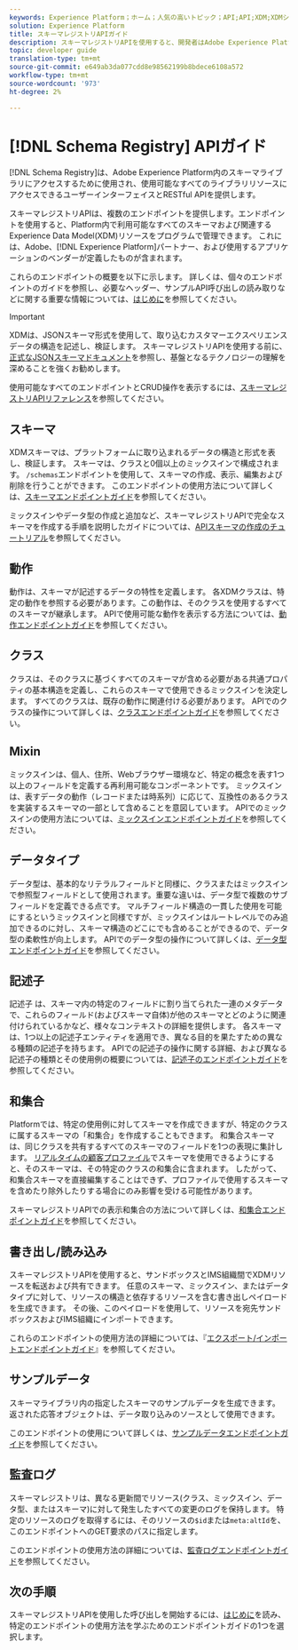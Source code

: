 ```yaml
---
keywords: Experience Platform；ホーム；人気の高いトピック；API;API;XDM;XDMシステム；エクスペリエンスデータモデル；エクスペリエンスデータモデル；エクスペリエンスデータモデル；データモデル；データモデル；スキーマレジストリ；スキーマレジストリ；
solution: Experience Platform
title: スキーマレジストリAPIガイド
description: スキーマレジストリAPIを使用すると、開発者はAdobe Experience Platform内のすべてのスキーマおよび関連するExperience Data Model(XDM)リソースをプログラムで管理できます。 このガイドに従って、APIを使用した主な操作の実行方法を学習します。
topic: developer guide
translation-type: tm+mt
source-git-commit: e649ab3da077cdd8e98562199b8bdece6108a572
workflow-type: tm+mt
source-wordcount: '973'
ht-degree: 2%

---
```



# [!DNL Schema Registry] APIガイド

[!DNL Schema Registry]は、Adobe Experience Platform内のスキーマライブラリにアクセスするために使用され、使用可能なすべてのライブラリリソースにアクセスできるユーザーインターフェイスとRESTful APIを提供します。

スキーマレジストリAPIは、複数のエンドポイントを提供します。エンドポイントを使用すると、Platform内で利用可能なすべてのスキーマおよび関連するExperience Data Model(XDM)リソースをプログラムで管理できます。 これには、Adobe、[!DNL Experience Platform]パートナー、および使用するアプリケーションのベンダーが定義したものが含まれます。

これらのエンドポイントの概要を以下に示します。 詳しくは、個々のエンドポイントのガイドを参照し、必要なヘッダー、サンプルAPI呼び出しの読み取りなどに関する重要な情報については、[はじめに](./getting-started.md)を参照してください。

>[!IMPORTANT]
>
>XDMは、JSONスキーマ形式を使用して、取り込むカスタマーエクスペリエンスデータの構造を記述し、検証します。 スキーマレジストリAPIを使用する前に、[正式なJSONスキーマドキュメント](https://json-schema.org/)を参照し、基盤となるテクノロジーの理解を深めることを強くお勧めします。

使用可能なすべてのエンドポイントとCRUD操作を表示するには、[スキーマレジストリAPIリファレンス](https://www.adobe.io/apis/experienceplatform/home/api-reference.html#!acpdr/swagger-specs/schema-registry.yaml)を参照してください。

## スキーマ

XDMスキーマは、プラットフォームに取り込まれるデータの構造と形式を表し、検証します。 スキーマは、クラスと0個以上のミックスインで構成されます。 `/schemas`エンドポイントを使用して、スキーマの作成、表示、編集および削除を行うことができます。 このエンドポイントの使用方法について詳しくは、[スキーマエンドポイントガイド](./schemas.md)を参照してください。

ミックスインやデータ型の作成と追加など、スキーマレジストリAPIで完全なスキーマを作成する手順を説明したガイドについては、[APIスキーマの作成のチュートリアル](../tutorials/create-schema-api.md)を参照してください。

## 動作

動作は、スキーマが記述するデータの特性を定義します。 各XDMクラスは、特定の動作を参照する必要があります。この動作は、そのクラスを使用するすべてのスキーマが継承します。 APIで使用可能な動作を表示する方法については、[動作エンドポイントガイド](./behaviors.md)を参照してください。

## クラス

クラスは、そのクラスに基づくすべてのスキーマが含める必要がある共通プロパティの基本構造を定義し、これらのスキーマで使用できるミックスインを決定します。 すべてのクラスは、既存の動作に関連付ける必要があります。 APIでのクラスの操作について詳しくは、[クラスエンドポイントガイド](./classes.md)を参照してください。

## Mixin

ミックスインは、個人、住所、Webブラウザー環境など、特定の概念を表す1つ以上のフィールドを定義する再利用可能なコンポーネントです。 ミックスインは、表すデータの動作（レコードまたは時系列）に応じて、互換性のあるクラスを実装するスキーマの一部として含めることを意図しています。 APIでのミックスインの使用方法については、[ミックスインエンドポイントガイド](./mixins.md)を参照してください。

## データタイプ

データ型は、基本的なリテラルフィールドと同様に、クラスまたはミックスインで参照型フィールドとして使用されます。重要な違いは、データ型で複数のサブフィールドを定義できる点です。 マルチフィールド構造の一貫した使用を可能にするというミックスインと同様ですが、ミックスインはルートレベルでのみ追加できるのに対し、スキーマ構造のどこにでも含めることができるので、データ型の柔軟性が向上します。 APIでのデータ型の操作について詳しくは、[データ型エンドポイントガイド](./data-types.md)を参照してください。

## 記述子

記述子 は、スキーマ内の特定のフィールドに割り当てられた一連のメタデータで、これらのフィールド(およびスキーマ自体)が他のスキーマとどのように関連付けられているかなど、様々なコンテキストの詳細を提供します。 各スキーマは、1つ以上の記述子エンティティを適用でき、異なる目的を果たすための異なる種類の記述子を持ちます。 APIでの記述子の操作に関する詳細、および異なる記述子の種類とその使用例の概要については、[記述子のエンドポイントガイド](./descriptors.md)を参照してください。

## 和集合

Platformでは、特定の使用例に対してスキーマを作成できますが、特定のクラスに属するスキーマの「和集合」を作成することもできます。 和集合スキーマは、同じクラスを共有するすべてのスキーマのフィールドを1つの表現に集計します。 [リアルタイムの顧客プロファイル](../../profile/home.md)でスキーマを使用できるようにすると、そのスキーマは、その特定のクラスの和集合に含まれます。 したがって、和集合スキーマを直接編集することはできず、プロファイルで使用するスキーマを含めたり除外したりする場合にのみ影響を受ける可能性があります。

スキーマレジストリAPIでの表示和集合の方法について詳しくは、[和集合エンドポイントガイド](./unions.md)を参照してください。

## 書き出し/読み込み

スキーマレジストリAPIを使用すると、サンドボックスとIMS組織間でXDMリソースを転送および共有できます。 任意のスキーマ、ミックスイン、またはデータタイプに対して、リソースの構造と依存するリソースを含む書き出しペイロードを生成できます。 その後、このペイロードを使用して、リソースを宛先サンドボックスおよびIMS組織にインポートできます。

これらのエンドポイントの使用方法の詳細については、『[エクスポート/インポートエンドポイントガイド](./export-import.md)』を参照してください。

## サンプルデータ

スキーマライブラリ内の指定したスキーマのサンプルデータを生成できます。 返された応答オブジェクトは、データ取り込みのソースとして使用できます。

このエンドポイントの使用について詳しくは、[サンプルデータエンドポイントガイド](./sample-data.md)を参照してください。

## 監査ログ

スキーマレジストリは、異なる更新間でリソース(クラス、ミックスイン、データ型、またはスキーマ)に対して発生したすべての変更のログを保持します。 特定のリソースのログを取得するには、そのリソースの`$id`または`meta:altId`を、このエンドポイントへのGET要求のパスに指定します。

このエンドポイントの使用方法の詳細については、[監査ログエンドポイントガイド](./audit-log.md)を参照してください。

## 次の手順

スキーマレジストリAPIを使用した呼び出しを開始するには、[はじめに](./getting-started.md)を読み、特定のエンドポイントの使用方法を学ぶためのエンドポイントガイドの1つを選択します。